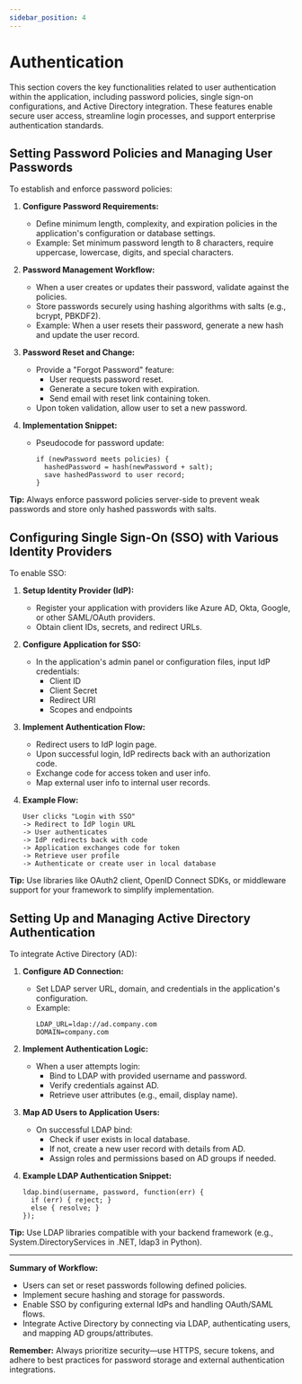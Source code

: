 ```yaml
---
sidebar_position: 4
---
```


# Authentication

This section covers the key functionalities related to user authentication within the application, including password policies, single sign-on configurations, and Active Directory integration. These features enable secure user access, streamline login processes, and support enterprise authentication standards.

## Setting Password Policies and Managing User Passwords

To establish and enforce password policies:

1. **Configure Password Requirements:**
   - Define minimum length, complexity, and expiration policies in the application's configuration or database settings.
   - Example: Set minimum password length to 8 characters, require uppercase, lowercase, digits, and special characters.

2. **Password Management Workflow:**
   - When a user creates or updates their password, validate against the policies.
   - Store passwords securely using hashing algorithms with salts (e.g., bcrypt, PBKDF2).
   - Example: When a user resets their password, generate a new hash and update the user record.

3. **Password Reset and Change:**
   - Provide a "Forgot Password" feature:
     - User requests password reset.
     - Generate a secure token with expiration.
     - Send email with reset link containing token.
   - Upon token validation, allow user to set a new password.

4. **Implementation Snippet:**
   - Pseudocode for password update:
     ```
     if (newPassword meets policies) {
       hashedPassword = hash(newPassword + salt);
       save hashedPassword to user record;
     }
     ```

**Tip:** Always enforce password policies server-side to prevent weak passwords and store only hashed passwords with salts.

## Configuring Single Sign-On (SSO) with Various Identity Providers

To enable SSO:

1. **Setup Identity Provider (IdP):**
   - Register your application with providers like Azure AD, Okta, Google, or other SAML/OAuth providers.
   - Obtain client IDs, secrets, and redirect URLs.

2. **Configure Application for SSO:**
   - In the application's admin panel or configuration files, input IdP credentials:
     - Client ID
     - Client Secret
     - Redirect URI
     - Scopes and endpoints

3. **Implement Authentication Flow:**
   - Redirect users to IdP login page.
   - Upon successful login, IdP redirects back with an authorization code.
   - Exchange code for access token and user info.
   - Map external user info to internal user records.

4. **Example Flow:**
   ```
   User clicks "Login with SSO"
   -> Redirect to IdP login URL
   -> User authenticates
   -> IdP redirects back with code
   -> Application exchanges code for token
   -> Retrieve user profile
   -> Authenticate or create user in local database
   ```

**Tip:** Use libraries like OAuth2 client, OpenID Connect SDKs, or middleware support for your framework to simplify implementation.

## Setting Up and Managing Active Directory Authentication

To integrate Active Directory (AD):

1. **Configure AD Connection:**
   - Set LDAP server URL, domain, and credentials in the application's configuration.
   - Example:
     ```
     LDAP_URL=ldap://ad.company.com
     DOMAIN=company.com
     ```

2. **Implement Authentication Logic:**
   - When a user attempts login:
     - Bind to LDAP with provided username and password.
     - Verify credentials against AD.
     - Retrieve user attributes (e.g., email, display name).

3. **Map AD Users to Application Users:**
   - On successful LDAP bind:
     - Check if user exists in local database.
     - If not, create a new user record with details from AD.
     - Assign roles and permissions based on AD groups if needed.

4. **Example LDAP Authentication Snippet:**
   ```
   ldap.bind(username, password, function(err) {
     if (err) { reject; }
     else { resolve; }
   });
   ```

**Tip:** Use LDAP libraries compatible with your backend framework (e.g., System.DirectoryServices in .NET, ldap3 in Python).

---

**Summary of Workflow:**

- Users can set or reset passwords following defined policies.
- Implement secure hashing and storage for passwords.
- Enable SSO by configuring external IdPs and handling OAuth/SAML flows.
- Integrate Active Directory by connecting via LDAP, authenticating users, and mapping AD groups/attributes.

**Remember:** Always prioritize security—use HTTPS, secure tokens, and adhere to best practices for password storage and external authentication integrations.